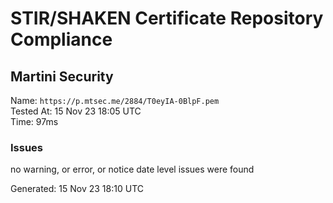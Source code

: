 # STIR/SHAKEN Certificate Repository Compliance

## Martini Security

Name: `https://p.mtsec.me/2884/T0eyIA-0BlpF.pem`\
Tested At: 15 Nov 23 18:05 UTC\
Time: 97ms

### Issues

no warning, or error, or notice date level issues were found

Generated: 15 Nov 23 18:10 UTC